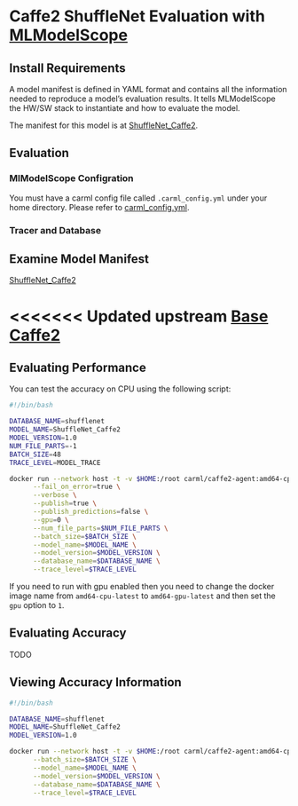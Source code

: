 # Caffe2 ShuffleNet Evaluation with [MLModelScope](http://docs.mlmodelscope.org)

## Install Requirements

A model manifest is defined in YAML format and contains all the information needed to reproduce a model’s evaluation results. It tells MLModelScope the HW/SW stack to instantiate and how to evaluate the model.

The manifest for this model is at [ShuffleNet_Caffe2](https://github.com/rai-project/caffe2/blob/master/builtin_models/ShuffleNet_Caffe2.yml).

## Evaluation

### MlModelScope Configration

You must have a carml config file called `.carml_config.yml` under your home directory. Please refer to [carml_config.yml](https://docs.mlmodelscope.org/installation/configuration/).

### Tracer and Database

## Examine Model Manifest

[ShuffleNet_Caffe2](https://github.com/rai-project/caffe2/blob/master/builtin_models/ShuffleNet_Caffe2.yml)

<<<<<<< Updated upstream
[Base](https://github.com/rai-project/dlframework/blob/master/dockerfiles/base/Dockerfile.amd64_cpu)
[Caffe2](https://github.com/rai-project/go-caffe2/blob/master/dockerfiles/Dockerfile.amd64_cpu)
=======

## Evaluating Performance

You can test the accuracy on CPU using the following script:

```bash
#!/bin/bash

DATABASE_NAME=shufflenet
MODEL_NAME=ShuffleNet_Caffe2
MODEL_VERSION=1.0
NUM_FILE_PARTS=-1
BATCH_SIZE=48
TRACE_LEVEL=MODEL_TRACE

docker run --network host -t -v $HOME:/root carml/caffe2-agent:amd64-cpu-latest predict dataset \
      --fail_on_error=true \
      --verbose \
      --publish=true \
      --publish_predictions=false \
      --gpu=0 \
      --num_file_parts=$NUM_FILE_PARTS \
      --batch_size=$BATCH_SIZE \
      --model_name=$MODEL_NAME \
      --model_version=$MODEL_VERSION \
      --database_name=$DATABASE_NAME \
      --trace_level=$TRACE_LEVEL
```

If you need to run with gpu enabled then you need to change the docker image name from `amd64-cpu-latest` to `amd64-gpu-latest` and then set the `gpu` option to `1`.

## Evaluating Accuracy

TODO

## Viewing Accuracy Information

```bash
#!/bin/bash

DATABASE_NAME=shufflenet
MODEL_NAME=ShuffleNet_Caffe2
MODEL_VERSION=1.0

docker run --network host -t -v $HOME:/root carml/caffe2-agent:amd64-cpu-latest info evaluation \
      --batch_size=$BATCH_SIZE \
      --model_name=$MODEL_NAME \
      --model_version=$MODEL_VERSION \
      --database_name=$DATABASE_NAME \
      --trace_level=$TRACE_LEVEL
```
